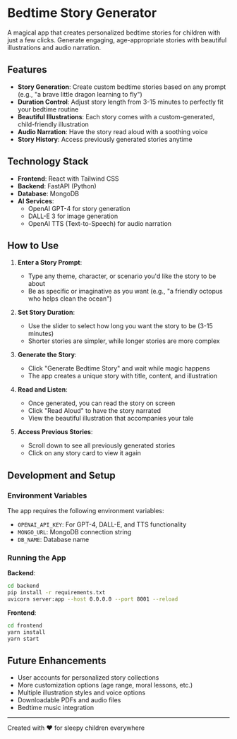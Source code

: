 # Bedtime Story Generator

A magical app that creates personalized bedtime stories for children with just a few clicks. Generate engaging, age-appropriate stories with beautiful illustrations and audio narration.

## Features

- **Story Generation**: Create custom bedtime stories based on any prompt (e.g., "a brave little dragon learning to fly")
- **Duration Control**: Adjust story length from 3-15 minutes to perfectly fit your bedtime routine
- **Beautiful Illustrations**: Each story comes with a custom-generated, child-friendly illustration
- **Audio Narration**: Have the story read aloud with a soothing voice
- **Story History**: Access previously generated stories anytime

## Technology Stack

- **Frontend**: React with Tailwind CSS
- **Backend**: FastAPI (Python)
- **Database**: MongoDB
- **AI Services**:
  - OpenAI GPT-4 for story generation
  - DALL-E 3 for image generation
  - OpenAI TTS (Text-to-Speech) for audio narration

## How to Use

1. **Enter a Story Prompt**:
   - Type any theme, character, or scenario you'd like the story to be about
   - Be as specific or imaginative as you want (e.g., "a friendly octopus who helps clean the ocean")

2. **Set Story Duration**:
   - Use the slider to select how long you want the story to be (3-15 minutes)
   - Shorter stories are simpler, while longer stories are more complex

3. **Generate the Story**:
   - Click "Generate Bedtime Story" and wait while magic happens
   - The app creates a unique story with title, content, and illustration

4. **Read and Listen**:
   - Once generated, you can read the story on screen
   - Click "Read Aloud" to have the story narrated
   - View the beautiful illustration that accompanies your tale

5. **Access Previous Stories**:
   - Scroll down to see all previously generated stories
   - Click on any story card to view it again

## Development and Setup

### Environment Variables

The app requires the following environment variables:

- `OPENAI_API_KEY`: For GPT-4, DALL-E, and TTS functionality
- `MONGO_URL`: MongoDB connection string
- `DB_NAME`: Database name

### Running the App

**Backend**:
```bash
cd backend
pip install -r requirements.txt
uvicorn server:app --host 0.0.0.0 --port 8001 --reload
```

**Frontend**:
```bash
cd frontend
yarn install
yarn start
```

## Future Enhancements

- User accounts for personalized story collections
- More customization options (age range, moral lessons, etc.)
- Multiple illustration styles and voice options
- Downloadable PDFs and audio files
- Bedtime music integration

---

Created with ❤️ for sleepy children everywhere
